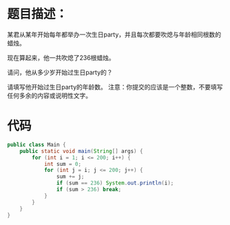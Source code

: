 # 题目描述：
某君从某年开始每年都举办一次生日party，并且每次都要吹熄与年龄相同根数的蜡烛。

现在算起来，他一共吹熄了236根蜡烛。

请问，他从多少岁开始过生日party的？

请填写他开始过生日party的年龄数。
注意：你提交的应该是一个整数，不要填写任何多余的内容或说明性文字。

# 代码
```java
public class Main {  
    public static void main(String[] args) {  
        for (int i = 1; i <= 200; i++) {  
            int sum = 0;  
            for (int j = i; j <= 200; j++) {  
                sum += j;  
                if (sum == 236) System.out.println(i);  
                if (sum > 236) break;  
            }  
        }  
    }  
}
```
